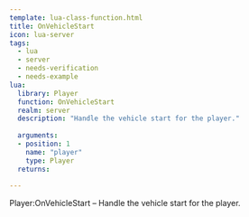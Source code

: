 ```yaml
---
template: lua-class-function.html
title: OnVehicleStart
icon: lua-server
tags:
  - lua
  - server
  - needs-verification
  - needs-example
lua:
  library: Player
  function: OnVehicleStart
  realm: server
  description: "Handle the vehicle start for the player."
  
  arguments:
  - position: 1
    name: "player"
    type: Player
  returns:
    
---
```


<div class="lua__search__keywords">
Player:OnVehicleStart &#x2013; Handle the vehicle start for the player.
</div>
